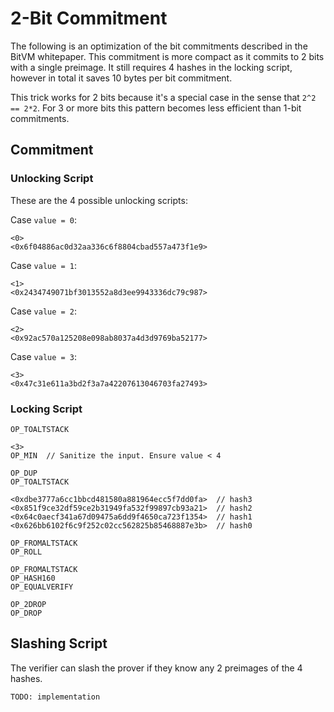 # 2-Bit Commitment
The following is an optimization of the bit commitments described in the BitVM whitepaper. This commitment is more compact as it commits to 2 bits with a single preimage. It still requires 4 hashes in the locking script, however in total it saves 10 bytes per bit commitment.

This trick works for 2 bits because it's a special case in the sense that `2^2 == 2*2`. For 3 or more bits this pattern becomes less efficient than 1-bit commitments.

## Commitment

### Unlocking Script

These are the 4 possible unlocking scripts:

Case `value = 0`:
```
<0>
<0x6f04886ac0d32aa336c6f8804cbad557a473f1e9>
```

Case `value = 1`:
```
<1>
<0x2434749071bf3013552a8d3ee9943336dc79c987>
```

Case `value = 2`:
```
<2>
<0x92ac570a125208e098ab8037a4d3d9769ba52177>
```
Case `value = 3`:
```
<3>
<0x47c31e611a3bd2f3a7a42207613046703fa27493>
```

### Locking Script
```
OP_TOALTSTACK

<3>
OP_MIN  // Sanitize the input. Ensure value < 4

OP_DUP
OP_TOALTSTACK

<0xdbe3777a6cc1bbcd481580a881964ecc5f7dd0fa>  // hash3
<0x851f9ce32df59ce2b31949fa532f99897cb93a21>  // hash2
<0x64c0aecf341a67d09475a6dd9f4650ca723f1354>  // hash1
<0x626bb6102f6c9f252c02cc562825b85468887e3b>  // hash0

OP_FROMALTSTACK
OP_ROLL

OP_FROMALTSTACK
OP_HASH160
OP_EQUALVERIFY

OP_2DROP
OP_DROP
```

## Slashing Script

The verifier can slash the prover if they know any 2 preimages of the 4 hashes. 
```
TODO: implementation
```
